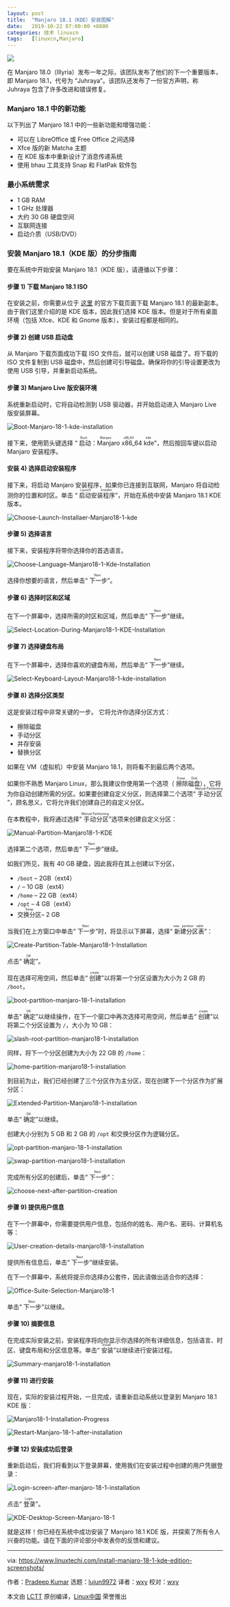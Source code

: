 ```yaml
---
layout: post
title:	"Manjaro 18.1（KDE）安装图解"
date:	2019-10-22 07:00:00 +0800 
categories:	技术 linuxcn 
tags:	[linuxcn,Manjaro]
---
```



![](/Asserts/Images/album/201910/21/230843z6w3weimv3o3gw70.jpg)


在 Manjaro 18.0（Illyria）发布一年之际，该团队发布了他们的下一个重要版本，即 Manjaro 18.1，代号为 “Juhraya”。该团队还发布了一份官方声明，称 Juhraya 包含了许多改进和错误修复。


### Manjaro 18.1 中的新功能


以下列出了 Manjaro 18.1 中的一些新功能和增强功能：


* 可以在 LibreOffice 或 Free Office 之间选择
* Xfce 版的新 Matcha 主题
* 在 KDE 版本中重新设计了消息传递系统
* 使用 bhau 工具支持 Snap 和 FlatPak 软件包


### 最小系统需求


* 1 GB RAM
* 1 GHz 处理器
* 大约 30 GB 硬盘空间
* 互联网连接
* 启动介质（USB/DVD）


### 安装 Manjaro 18.1（KDE 版）的分步指南


要在系统中开始安装 Manjaro 18.1（KDE 版），请遵循以下步骤：


#### 步骤 1) 下载 Manjaro 18.1 ISO


在安装之前，你需要从位于 [这里](https://manjaro.org/download/official/kde/) 的官方下载页面下载 Manjaro 18.1 的最新副本。由于我们这里介绍的是 KDE 版本，因此我们选择 KDE 版本。但是对于所有桌面环境（包括 Xfce、KDE 和 Gnome 版本），安装过程都是相同的。


#### 步骤 2) 创建 USB 启动盘


从 Manjaro 下载页面成功下载 ISO 文件后，就可以创建 USB 磁盘了。将下载的 ISO 文件复制到 USB 磁盘中，然后创建可引导磁盘。确保将你的引导设置更改为使用 USB 引导，并重新启动系统。


#### 步骤 3) Manjaro Live 版安装环境


系统重新启动时，它将自动检测到 USB 驱动器，并开始启动进入 Manjaro Live 版安装屏幕。


![Boot-Manjaro-18-1-kde-installation](/Asserts/Images/album/201910/21/231020al55m6mlxohuox8u.jpg)


接下来，使用箭头键选择 “<ruby> 启动：Manjaro x86_64 kde <rt>  Boot: Manjaro x86_64 kde </rt></ruby>”，然后按回车键以启动 Manjaro 安装程序。


#### 安装 4) 选择启动安装程序


接下来，将启动 Manjaro 安装程序，如果你已连接到互联网，Manjaro 将自动检测你的位置和时区。单击 “<ruby> 启动安装程序 <rt>  Launch Installer </rt></ruby>”，开始在系统中安装 Manjaro 18.1 KDE 版本。


![Choose-Launch-Installaer-Manjaro18-1-kde](/Asserts/Images/album/201910/21/231024vgxxpzse1f1lsz23.jpg)


#### 步骤 5) 选择语言


接下来，安装程序将带你选择你的首选语言。


![Choose-Language-Manjaro18-1-Kde-Installation](/Asserts/Images/album/201910/21/231026fxiyzaeeikxigkyd.jpg)


选择你想要的语言，然后单击“<ruby> 下一步 <rt>  Next </rt></ruby>”。


#### 步骤 6) 选择时区和区域


在下一个屏幕中，选择所需的时区和区域，然后单击“<ruby> 下一步 <rt>  Next </rt></ruby>”继续。


![Select-Location-During-Manjaro18-1-KDE-Installation](/Asserts/Images/album/201910/21/231030wj9h77bbummaznmz.jpg)


#### 步骤 7) 选择键盘布局


在下一个屏幕中，选择你喜欢的键盘布局，然后单击“<ruby> 下一步 <rt>  Next </rt></ruby>”继续。


![Select-Keyboard-Layout-Manjaro18-1-kde-installation](/Asserts/Images/album/201910/21/231033rf2lj29222i2s42b.jpg)


#### 步骤 8) 选择分区类型


这是安装过程中非常关键的一步。 它将允许你选择分区方式：


* 擦除磁盘
* 手动分区
* 并存安装
* 替换分区


如果在 VM（虚拟机）中安装 Manjaro 18.1，则将看不到最后两个选项。


如果你不熟悉 Manjaro Linux，那么我建议你使用第一个选项（<ruby> 擦除磁盘 <rt>  Erase Disk </rt></ruby>），它将为你自动创建所需的分区。如果要创建自定义分区，则选择第二个选项“<ruby> 手动分区 <rt>  Manual Partitioning </rt></ruby>”，顾名思义，它将允许我们创建自己的自定义分区。


在本教程中，我将通过选择“<ruby> 手动分区 <rt>  Manual Partitioning </rt></ruby>”选项来创建自定义分区：


![Manual-Partition-Manjaro18-1-KDE](/Asserts/Images/album/201910/21/231044l3ayyoaroqaoq7py.jpg)


选择第二个选项，然后单击“<ruby> 下一步 <rt>  Next </rt></ruby>”继续。


如我们所见，我有 40 GB 硬盘，因此我将在其上创建以下分区，


* `/boot` – 2GB（ext4）
* `/` – 10 GB（ext4）
* `/home` – 22 GB（ext4）
* `/opt` – 4 GB（ext4）
* <ruby> 交换分区 <rt>  Swap </rt></ruby> – 2 GB


当我们在上方窗口中单击“<ruby> 下一步 <rt>  Next </rt></ruby>”时，将显示以下屏幕，选择“<ruby> 新建分区表 <rt>  new partition table </rt></ruby>”：


![Create-Partition-Table-Manjaro18-1-Installation](/Asserts/Images/album/201910/21/231049pettca5c88l8b6y8.jpg)


点击“<ruby> 确定 <rt>  OK </rt></ruby>”。


现在选择可用空间，然后单击“<ruby> 创建 <rt>  create </rt></ruby>”以将第一个分区设置为大小为 2 GB 的 `/boot`，


![boot-partition-manjaro-18-1-installation](/Asserts/Images/album/201910/21/231101ja4kfnnbn0bcsqyu.jpg)


单击“<ruby> 确定 <rt>  OK </rt></ruby>”以继续操作，在下一个窗口中再次选择可用空间，然后单击“<ruby> 创建 <rt>  create </rt></ruby>”以将第二个分区设置为 `/`，大小为 10 GB：


![slash-root-partition-manjaro18-1-installation](/Asserts/Images/album/201910/21/231113mdu4j33dzx43gudp.jpg)


同样，将下一个分区创建为大小为 22 GB 的 `/home`：


![home-partition-manjaro18-1-installation](/Asserts/Images/album/201910/21/231117qqs5r5lhqlog9r6t.jpg)


到目前为止，我们已经创建了三个分区作为主分区，现在创建下一个分区作为扩展分区：


![Extended-Partition-Manjaro18-1-installation](/Asserts/Images/album/201910/21/231124uezbejvuquqgvhzg.jpg)


单击“<ruby> 确定 <rt>  OK </rt></ruby>”以继续。


创建大小分别为 5 GB 和 2 GB 的 `/opt` 和交换分区作为逻辑分区。


![opt-partition-manjaro-18-1-installation](/Asserts/Images/album/201910/21/231129m73h39uog43aue7h.jpg)


![swap-partition-manjaro18-1-installation](/Asserts/Images/album/201910/21/231135almji3quu3ruaair.jpg)


完成所有分区的创建后，单击“<ruby> 下一步 <rt>  Next </rt></ruby>”：


![choose-next-after-partition-creation](/Asserts/Images/album/201910/21/231148s5liigl3a3lj00jm.jpg)


#### 步骤 9) 提供用户信息


在下一个屏幕中，你需要提供用户信息，包括你的姓名、用户名、密码、计算机名等：


![User-creation-details-manjaro18-1-installation](/Asserts/Images/album/201910/21/231155snussseskzktzngi.jpg)


提供所有信息后，单击“<ruby> 下一步 <rt>  Next </rt></ruby>”继续安装。


在下一个屏幕中，系统将提示你选择办公套件，因此请做出适合你的选择：


![Office-Suite-Selection-Manjaro18-1](/Asserts/Images/album/201910/21/231204qbmo1avm1v39omkl.jpg)


单击“<ruby> 下一步 <rt>  Next </rt></ruby>”以继续。


#### 步骤 10) 摘要信息


在完成实际安装之前，安装程序将向你显示你选择的所有详细信息，包括语言、时区、键盘布局和分区信息等。单击“<ruby> 安装 <rt>  Install </rt></ruby>”以继续进行安装过程。


![Summary-manjaro18-1-installation](/Asserts/Images/album/201910/21/231212qgqw944fajjjj47f.jpg)


#### 步骤 11) 进行安装


现在，实际的安装过程开始，一旦完成，请重新启动系统以登录到 Manjaro 18.1 KDE 版：


![Manjaro18-1-Installation-Progress](/Asserts/Images/album/201910/21/231243g555vv93i5paq5pr.jpg)


![Restart-Manjaro-18-1-after-installation](/Asserts/Images/album/201910/21/231246o6fqig0fpxg7rx7p.jpg)


#### 步骤 12) 安装成功后登录


重新启动后，我们将看到以下登录屏幕，使用我们在安装过程中创建的用户凭据登录：


![Login-screen-after-manjaro-18-1-installation](/Asserts/Images/album/201910/21/231251xk0bcbrpdzvjfcrm.jpg)


点击“<ruby> 登录 <rt>  Login </rt></ruby>”。


![KDE-Desktop-Screen-Manjaro-18-1](/Asserts/Images/album/201910/21/231300hqosolqx46ccq27q.jpg)


就是这样！你已经在系统中成功安装了 Manjaro 18.1 KDE 版，并探索了所有令人兴奋的功能。请在下面的评论部分中发表你的反馈和建议。




---


via: <https://www.linuxtechi.com/install-manjaro-18-1-kde-edition-screenshots/>


作者：[Pradeep Kumar](https://www.linuxtechi.com/author/pradeep/) 选题：[lujun9972](https://github.com/lujun9972) 译者：[wxy](https://github.com/wxy) 校对：[wxy](https://github.com/wxy)


本文由 [LCTT](https://github.com/LCTT/TranslateProject) 原创编译，[Linux中国](https://linux.cn/) 荣誉推出
